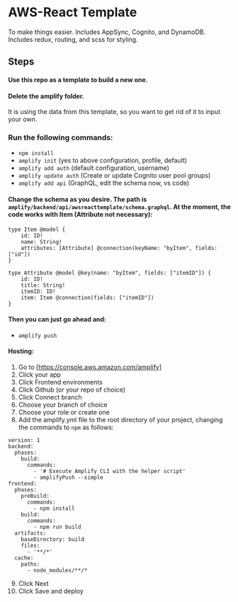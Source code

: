 # AWS-React Template

To make things easier. Includes AppSync, Cognito, and DynamoDB. Includes redux, routing, and scss for styling.

## Steps

#### Use this repo as a template to build a new one.

#### Delete the amplify folder.

It is using the data from this template, so you want to get rid of it to input your own.

### Run the following commands:

- `npm install`
- `amplify init` (yes to above configuration, profile, default)
- `amplify add auth` (default configuration, username)
- `amplify update auth` (Create or update Cognito user pool groups)
- `amplify add api` (GraphQL, edit the schema now, vs code)

#### Change the schema as you desire. The path is `amplify/backend/api/awsreacttemplate/schema.graphql`. At the moment, the code works with Item (Attribute not necessary):

```
type Item @model {
    id: ID!
    name: String!
    attributes: [Attribute] @connection(keyName: "byItem", fields: ["id"])
}

type Attribute @model @key(name: "byItem", fields: ["itemID"]) {
    id: ID!
    title: String!
    itemID: ID!
    item: Item @connection(fields: ["itemID"])
}
```

#### Then you can just go ahead and:

- `amplify push`

#### Hosting:

1. Go to [https://console.aws.amazon.com/amplify]
2. Click your app
3. Click Frontend environments
4. Click Github (or your repo of choice)
5. Click Connect branch
6. Choose your branch of choice
7. Choose your role or create one
8. Add the amplify.yml file to the root directory of your project, changing the commands to `npm` as follows:
```
version: 1
backend:
  phases:
    build:
      commands:
        - '# Execute Amplify CLI with the helper script'
        - amplifyPush --simple
frontend:
  phases:
    preBuild:
      commands:
        - npm install
    build:
      commands:
        - npm run build
  artifacts:
    baseDirectory: build
    files:
      - '**/*'
  cache:
    paths:
      - node_modules/**/*
```
9. Click Next
10. Click Save and deploy
